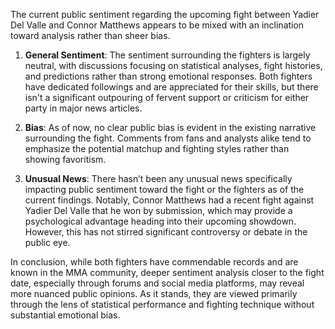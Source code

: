 The current public sentiment regarding the upcoming fight between Yadier Del Valle and Connor Matthews appears to be mixed with an inclination toward analysis rather than sheer bias. 

1. **General Sentiment**: The sentiment surrounding the fighters is largely neutral, with discussions focusing on statistical analyses, fight histories, and predictions rather than strong emotional responses. Both fighters have dedicated followings and are appreciated for their skills, but there isn't a significant outpouring of fervent support or criticism for either party in major news articles.

2. **Bias**: As of now, no clear public bias is evident in the existing narrative surrounding the fight. Comments from fans and analysts alike tend to emphasize the potential matchup and fighting styles rather than showing favoritism. 

3. **Unusual News**: There hasn’t been any unusual news specifically impacting public sentiment toward the fight or the fighters as of the current findings. Notably, Connor Matthews had a recent fight against Yadier Del Valle that he won by submission, which may provide a psychological advantage heading into their upcoming showdown. However, this has not stirred significant controversy or debate in the public eye.

In conclusion, while both fighters have commendable records and are known in the MMA community, deeper sentiment analysis closer to the fight date, especially through forums and social media platforms, may reveal more nuanced public opinions. As it stands, they are viewed primarily through the lens of statistical performance and fighting technique without substantial emotional bias.